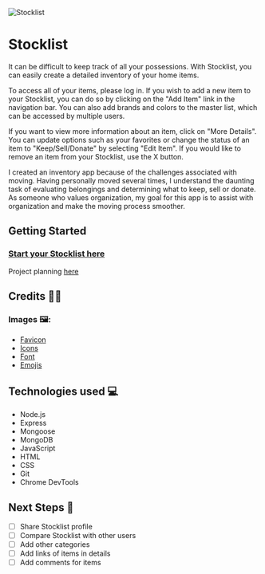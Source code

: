![Stocklist]( "stocklist-screenshot")

# Stocklist
It can be difficult to keep track of all your possessions. With Stocklist, you can easily create a detailed inventory of your home items.

To access all of your items, please log in. If you wish to add a new item to your Stocklist, you can do so by clicking on the "Add Item" link in the navigation bar. You can also add brands and colors to the master list, which can be accessed by multiple users.

If you want to view more information about an item, click on "More Details". You can update options such as your favorites or change the status of an item to "Keep/Sell/Donate" by selecting "Edit Item". If you would like to remove an item from your Stocklist, use the X button.

I created an inventory app because of the challenges associated with moving. Having personally moved several times, I understand the daunting task of evaluating belongings and determining what to keep, sell or donate. As someone who values organization, my goal for this app is to assist with organization and make the moving process smoother.

## Getting Started

### [Start your Stocklist here](https://stocklist.fly.dev/ "Stocklist link")

Project planning [here](https://trello.com/b/CzHyKepp/stocklist "Trello Board")

## Credits 🙏🏽

### Images 🖼️:
* [Favicon](https://icons8.com/icon/tWqXz4h30AJ4/sneaker)
* [Icons](https://icons8.com/icon/set/clothing/cotton)
* [Font](https://fonts.google.com/specimen/Josefin+Sans?query=Josefin+Sans)
* [Emojis](https://home.unicode.org/)


## Technologies used 💻
* Node.js
* Express
* Mongoose
* MongoDB
* JavaScript
* HTML
* CSS
* Git
* Chrome DevTools

## Next Steps 🔮
- [ ] Share Stocklist profile
- [ ] Compare Stocklist with other users
- [ ] Add other categories
- [ ] Add links of items in details
- [ ] Add comments for items